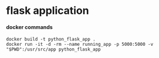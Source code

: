 # flask application

#### docker commands
    docker build -t python_flask_app .  
    docker run -it -d -rm --name running_app -p 5000:5000 -v "$PWD":/usr/src/app python_flask_app
